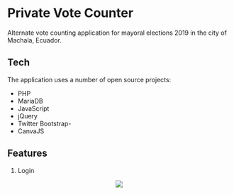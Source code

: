 # Private Vote Counter
Alternate vote counting application for mayoral elections 2019 in the city of Machala, Ecuador.

## Tech

The application uses a number of open source projects:

- PHP
- MariaDB
- JavaScript
- jQuery
- Twitter Bootstrap- 
- CanvaJS

## Features
1. Login
<p align="center">
  <a href="#" target="_blank"><img src="https://www.codibros.com/demo_screen_shots/vote_counter/vote_counter_login.jpeg"></a>
</p>
